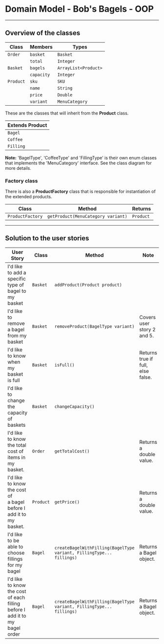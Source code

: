 # Domain Model - Bob's Bagels - OOP

---------------------------------------------------------------------------------

## Overview of the classes

| Class     | Members    | Types                |
|-----------|------------|----------------------|
| `Order`   | `basket`   | `Basket`             |
|           | `total`    | `Integer`            |
| `Basket`  | `bagels`   | `ArrayList<Product>` |
|           | `capacity` | `Integer`            |
| `Product` | `sku`      | `SKU`                |
|           | `name`     | `String`             |
|           | `price`    | `Double`             |
|           | `variant`  | `MenuCategory`       |

These are the classes that will inherit from the **Product** class.

| Extends Product |
|-----------------|
| `Bagel`         |
| `Coffee`        |
| `Filling`       |

**Note:** 'BagelType', 'CoffeeType' and 'FillingType' is their own enum classes that
implements the 'MenuCategory' interface. See the class diagram for more details.

### Factory class
There is also a **ProductFactory** class that is responsible for instantiation of the extended products.

| Class            | Method                             | Returns   |
|------------------|------------------------------------|-----------|
| `ProductFactory` | `getProduct(MenuCategory variant)` | `Product` |


-------------------------------------------------------------------------------

## Solution to the user stories

| User Story                                                                       | Class     | Method                                                                | Note                              |
|----------------------------------------------------------------------------------|-----------|-----------------------------------------------------------------------|-----------------------------------|
| I'd like to add a specific<br/> type of bagel to my basket                       | `Basket`  | `addProduct(Product product)`                                         |                                   |
| I'd like to remove a bagel<br/> from my basket                                   | `Basket`  | `removeProduct(BagelType variant)`                                    | Covers user story 2 and 5.        |
| I'd like to know when my<br/> basket is full                                     | `Basket`  | `isFull()`                                                            | Returns true if full, else false. |
| I'd like to change the <br/>capacity of baskets                                  | `Basket`  | `changeCapacity()`                                                    |                                   |
| I'd like to know the total<br/> cost of items in my basket.                      | `Order`   | `getTotalCost()`                                                      | Returns a double value.           |
| I'd like to know the cost of <br/>a bagel before I add it to my basket.          | `Product` | `getPrice()`                                                          | Returns a double value.           |
| I'd like to be able to choose <br/>fillings for my bagel                         | `Bagel`   | `createBagelWithFilling(BagelType variant, FillingType... fillings)`  | Returns a Bagel object.           |
| I'd like to know the cost of each<br/> filling before I add it to my bagel order | `Bagel`   | `createBagelWithFilling(BagelType variant, FillingType... fillings)`  | Returns a Bagel object.           |









